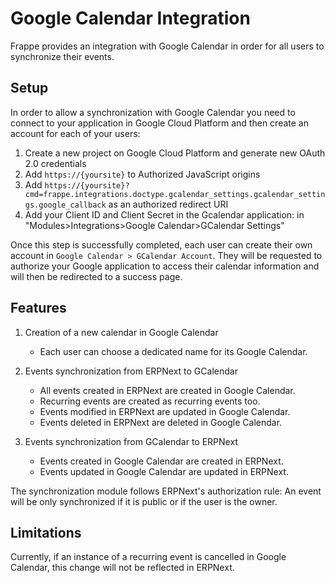 <!-- base_template: frappe_io/www/frappe/frappe_base.html --><!-- add-breadcrumbs -->
# Google Calendar Integration

Frappe provides an integration with Google Calendar in order for all users to synchronize their events.


## Setup

In order to allow a synchronization with Google Calendar you need to connect to your application in Google Cloud Platform and then create an account for each of your users:

1. Create a new project on Google Cloud Platform and generate new OAuth 2.0 credentials
2. Add `https://{yoursite}` to Authorized JavaScript origins
3. Add `https://{yoursite}?cmd=frappe.integrations.doctype.gcalendar_settings.gcalendar_settings.google_callback` as an authorized redirect URI
4. Add your Client ID and Client Secret in the Gcalendar application: in "Modules>Integrations>Google Calendar>GCalendar Settings"

Once this step is successfully completed, each user can create their own account in `Google Calendar > GCalendar Account`.
They will be requested to authorize your Google application to access their calendar information and will then be redirected to a success page.


## Features

1. Creation of a new calendar in Google Calendar  
	- Each user can choose a dedicated name for its Google Calendar.

2. Events synchronization from ERPNext to GCalendar  
	- All events created in ERPNext are created in Google Calendar.
	- Recurring events are created as recurring events too.
	- Events modified in ERPNext are updated in Google Calendar.
	- Events deleted in ERPNext are deleted in Google Calendar.

3. Events synchronization from GCalendar to ERPNext  
	- Events created in Google Calendar are created in ERPNext.
	- Events updated in Google Calendar are updated in ERPNext.

The synchronization module follows ERPNext's authorization rule: An event will be only synchronized if it is public or if the user is the owner.


## Limitations

Currently, if an instance of a recurring event is cancelled in Google Calendar, this change will not be reflected in ERPNext.

